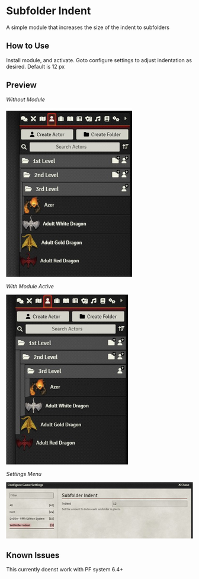 # Subfolder Indent
A simple module that increases the size of the indent to subfolders

## How to Use
Install module, and activate.
Goto configure settings to adjust indentation as desired.
Default is 12 px


## Preview
*Without Module*

![Without module active](/examples/example-off.jpg)

*With Module Active*

![With module active](/examples/example-on.jpg)

*Settings Menu*

![With module active](/examples/settings.jpg)

## Known Issues
This currently doenst work with PF system 6.4+

